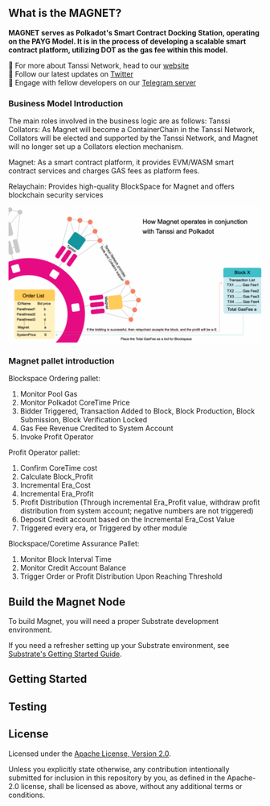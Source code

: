 <!-- 这是一个注释
<div align="center">
  <a href="https://github.com/Sovereign-Labs/sovereign-sdk/blob/stable/LICENSE">
    <img alt="License: Apache-2.0" src="https://img.shields.io/github/license/Sovereign-Labs/sovereign-sdk.svg" />
  </a>
  <a href="https://discord.gg/kbykCcPrcA" > 
      <img alt="Discord" src="https://img.shields.io/discord/1050059327626555462?label=discord"/> 
  </a>
  <a href="https://codecov.io/gh/Sovereign-Labs/sovereign-sdk" > 
      <img alt="Coverage" src="https://codecov.io/gh/Sovereign-Labs/sovereign-sdk/branch/nightly/graph/badge.svg"/> 
  </a>
  <img alt="GitHub Workflow Status (with event)" src="https://img.shields.io/github/actions/workflow/status/Magport/Magnet/rust.yml?label=Pre-release%20checks">
</div>
 -->
## What is the MAGNET?


**MAGNET serves as Polkadot's Smart Contract Docking Station, operating on the PAYG Model. It is in the process of developing a scalable smart contract platform, utilizing DOT as the gas fee within this model.**

🔎 For more about Tanssi Network, head to our [website](https://magnet.magport.io/)<br>
📢 Follow our latest updates on [Twitter](https://twitter.com/Magnet20239)<br>
🤝 Engage with fellow developers on our [Telegram server](https://t.me/+aep298N0KXUwZTM1)<br>

### Business Model Introduction

The main roles involved in the business logic are as follows:
Tanssi Collators: As Magnet will become a ContainerChain in the
Tanssi Network, Collators will be elected and supported by the Tanssi
Network, and Magnet will no longer set up a Collators election
mechanism.

Magnet: As a smart contract platform, it provides EVM/WASM smart
contract services and charges GAS fees as platform fees.

Relaychain: Provides high-quality BlockSpace for Magnet and offers
blockchain security services

![Diagram of Magnet Operation](https://github.com/y19818/aabb/blob/master/DiagramofMagnetOperation.png)

### Magnet pallet introduction

Blockspace Ordering pallet:
1. Monitor Pool Gas
2. Monitor Polkadot CoreTime Price
3. Bidder Triggered, Transaction Added to Block, Block Production, Block Submission, Block Verification Locked
4. Gas Fee Revenue Credited to System Account
5. Invoke Profit Operator

Profit Operator pallet:
1. Confirm CoreTime cost
2. Calculate Block_Profit
3. Incremental Era_Cost
4. Incremental Era_Profit
5. Profit Distribution (Through incremental Era_Profit value, withdraw profit distribution from system account; negative numbers are not triggered)
6. Deposit Credit account based on the Incremental Era_Cost Value 
7. Triggered every era, or Triggered by other module

Blockspace/Coretime  Assurance Pallet:
1. Monitor Block Interval Time
2. Monitor Credit Account Balance
3. Trigger Order or Profit Distribution Upon Reaching Threshold


## Build the Magnet Node

To build Magnet, you will need a proper Substrate development environment.

If you need a refresher setting up your Substrate environment, see [Substrate's Getting Started Guide](https://substrate.dev/docs/en/knowledgebase/getting-started/).


## Getting Started


## Testing


## License

Licensed under the [Apache License, Version
2.0](./LICENSE).

Unless you explicitly state otherwise, any contribution intentionally submitted
for inclusion in this repository by you, as defined in the Apache-2.0 license, shall be
licensed as above, without any additional terms or conditions.
